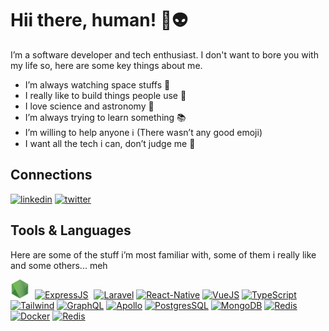 # Hii there, human! 👋👽

I’m a software developer and tech enthusiast. I don't want to bore you with my life so, here are some key things about me.

- I’m always watching space stuffs 🚀
- I really like to build things people use 📱
- I love science and astronomy 🌌
- I’m always trying to learn something 📚
- I’m willing to help anyone ℹ️ (There wasn’t any good emoji)
- I want all the tech i can, don’t judge me 🤖

## Connections
<a href="https://www.linkedin.com/in/fedenaka/" target="_blank"><img src="https://upload.wikimedia.org/wikipedia/commons/thumb/c/ca/LinkedIn_logo_initials.png/768px-LinkedIn_logo_initials.png" alt="linkedin" width="20" height="20"></a>
<a href="https://x.com/fedenaka" target="_blank"><img src="https://uxwing.com/wp-content/themes/uxwing/download/brands-and-social-media/x-social-media-logo-icon.png" alt="twitter" width="20" height="20"></a>

## Tools & Languages
<p>Here are some of the stuff i’m most familiar with, some of them i really like and some others... meh</p>
<p>
  <a href="https://nodejs.org/" target="_blank"><img src="https://raw.githubusercontent.com/github/explore/80688e429a7d4ef2fca1e82350fe8e3517d3494d/topics/nodejs/nodejs.png" alt="NodeJS" height="30" style="margin-right: 5px"></a>
  <a href="https://expressjs.com/" target="_blank"><img src="https://upload.wikimedia.org/wikipedia/commons/6/64/Expressjs.png" alt="ExpressJS" height="30" style="margin-right: 5px"></a>
  <a href="https://laravel.com/" target="_blank"><img src="https://upload.wikimedia.org/wikipedia/commons/thumb/9/9a/Laravel.svg/1200px-Laravel.svg.png" alt="Laravel" height="30"></a>
  <a href="https://reactnative.dev/" target="_blank"><img src="https://sandstorm.de/_Resources/Persistent/3/2/8/5/3285416e8503b2c8354c321bcd690cf550b8b2d3/React-Logo.svg" alt="React-Native" height="30"></a>
  <a href="https://vuejs.org/" target="_blank"><img src="https://hackeruna.com/wp-content/uploads/2020/10/VueJS.png" alt="VueJS" height="30"></a>
  <a href="https://www.typescriptlang.org/" target="_blank"><img src="https://upload.wikimedia.org/wikipedia/commons/4/4c/Typescript_logo_2020.svg" alt="TypeScript" height="30" style="margin-right: 5px"></a>
  <a href="https://tailwindcss.com/" target="_blank"><img src="https://bourhaouta.gallerycdn.vsassets.io/extensions/bourhaouta/tailwindshades/0.0.5/1592520164095/Microsoft.VisualStudio.Services.Icons.Default" alt="Tailwind" height="30"></a>
  <a href="https://graphql.org/" target="_blank"><img src="https://upload.wikimedia.org/wikipedia/commons/thumb/1/17/GraphQL_Logo.svg/1200px-GraphQL_Logo.svg.png" alt="GraphQL" height="30"></a>
  <a href="https://www.apollographql.com/" target="_blank"><img src="https://seeklogo.com/images/A/apollo-logo-DC7DD3C444-seeklogo.com.png" alt="Apollo" height="30"></a>
  <a href="https://www.postgresql.org/" target="_blank"><img src="https://upload.wikimedia.org/wikipedia/commons/thumb/2/29/Postgresql_elephant.svg/1200px-Postgresql_elephant.svg.png" alt="PostgresSQL" height="30"></a>
  <a href="https://www.mongodb.com/" target="_blank"><img src="https://emanueleciriachi.net/wp-content/uploads/2019/01/logo-mongodb-png-mongodb-logo-png-400.png" alt="MongoDB" height="30"></a>
  <a href="https://redis.io/" target="_blank"><img src="https://pbs.twimg.com/profile_images/1285653263824691205/mu4nJ7Gb_400x400.png" alt="Redis" height="30"></a>
  <a href="https://www.docker.com/" target="_blank"><img src="https://seeklogo.com/images/D/docker-logo-CF97D0124B-seeklogo.com.png" alt="Docker" height="30"></a>
  <a href="https://code.visualstudio.com/" target="_blank"><img src="https://upload.wikimedia.org/wikipedia/commons/thumb/9/9a/Visual_Studio_Code_1.35_icon.svg/1024px-Visual_Studio_Code_1.35_icon.svg.png" alt="Redis" height="30"></a>
</p>
